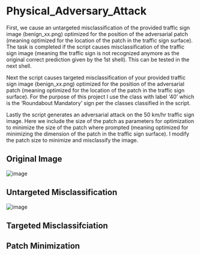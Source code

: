 # Physical_Adversary_Attack

First, we cause an untargeted misclassification of the provided traffic sign image (benign_xx.png) optimized for the position of the adversarial patch (meaning optimized for the location of the patch in the traffic sign surface). The task is completed if the script causes misclassification of the traffic sign image (meaning the traffic sign is not recognized anymore as the original correct prediction given by the 1st shell). This can be tested in the next shell.

Next the script causes targeted misclassification of your provided traffic sign image (benign_xx.png) optimized for the position of the adversarial patch (meaning optimized for the location of the patch in the traffic sign surface). For the purpose of this project I use the class with label ‘40’ which is the ‘Roundabout Mandatory’ sign per the classes classified in the script.

Lastly the script generates an adversarial attack on the 50 km/hr traffic sign image. Here we include the size of the patch as parameters for optimization to minimize the size of the patch where prompted (meaning optimized for minimizing the dimension of the patch in the traffic sign surface). I modify the patch size to minimize and misclassify the image. 


## Original Image


![image](https://github.com/Nytrix-09/Physical_Adversary_Attack/assets/75318042/84717598-54f3-48b9-91de-7f056959e0b2)

## Untargeted Misclassification

![image](https://github.com/Nytrix-09/Physical_Adversary_Attack/assets/75318042/8f9de4e0-5eed-4e90-8288-e2f0177a18c2)

## Targeted Misclassifciation

## Patch Minimization
